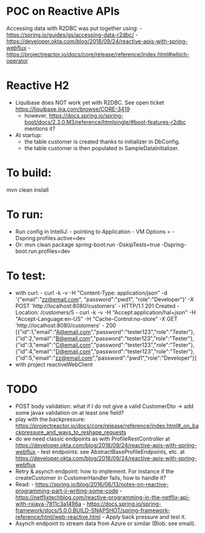 # POC on Reactive APIs
Accessing data with R2DBC was put together using:
    - https://spring.io/guides/gs/accessing-data-r2dbc/ 
    - https://developer.okta.com/blog/2018/09/24/reactive-apis-with-spring-webflux
    - https://projectreactor.io/docs/core/release/reference/index.html#which-operator


# Reactive H2
- Liquibase does NOT work yet with R2DBC. See open ticket https://liquibase.jira.com/browse/CORE-3419
    - however, https://docs.spring.io/spring-boot/docs/2.3.0.M3/reference/htmlsingle/#boot-features-r2dbc mentions it?
- At startup:
    - the table customer is created thanks to initializer in DbConfig.
    - the table customer is then populated in SampleDataInitializer.


# To build:
mvn clean install


# To run:
- Run config in IntelliJ:
       - pointing to Application
       - VM Options = -Dspring.profiles.active=dev
- Or: mvn clean package spring-boot:run -DskipTests=true -Dspring-boot.run.profiles=dev


# To test:
- with curl:
        - curl -k -v -H "Content-Type: application/json" -d '{"email":"zz@email.com", "password":"pwd1", "role":"Developer"}' -X POST 'http://localhost:8080/customers'
                - HTTP/1.1 201 Created
                - Location: /customers/5
        - curl -k -v -H "Accept:application/hal+json" -H "Accept-Language:en-US" -H "Cache-Control:no-store" -X GET 'http://localhost:8080/customers' 
                - 200 [{"id":1,"email":"A@email.com","password":"tester123","role":"Tester"},{"id":2,"email":"B@email.com","password":"tester123","role":"Tester"},{"id":3,"email":"C@email.com","password":"tester123","role":"Tester"},{"id":4,"email":"D@email.com","password":"tester123","role":"Tester"},{"id":5,"email":"zz@email.com","password":"pwd1","role":"Developer"}]
- with project reactiveWebClient

 
# TODO
- POST body validation: what if I do not give a valid CustomerDto -> add some javax validation on at least one field?
- play with the backpressure: https://projectreactor.io/docs/core/release/reference/index.html#_on_backpressure_and_ways_to_reshape_requests
- do we need classic endpoints as with ProfileRestController at https://developer.okta.com/blog/2018/09/24/reactive-apis-with-spring-webflux
        - test endpoints: see AbstractBaseProfileEndpoints, etc. at https://developer.okta.com/blog/2018/09/24/reactive-apis-with-spring-webflux
- Retry & asynch endpoint: how to implement. For instance if the createCustomer in CustomerHandler fails, how to handle it?
- Read:
        - https://spring.io/blog/2016/06/13/notes-on-reactive-programming-part-ii-writing-some-code
        - https://netflixtechblog.com/reactive-programming-in-the-netflix-api-with-rxjava-7811c3a1496a
        - https://docs.spring.io/spring-framework/docs/5.0.0.BUILD-SNAPSHOT/spring-framework-reference/html/web-reactive.html
        - Apply back pressure and test it.    
- Asynch endpoint to stream data from Azure or similar (Blob: see email). 
